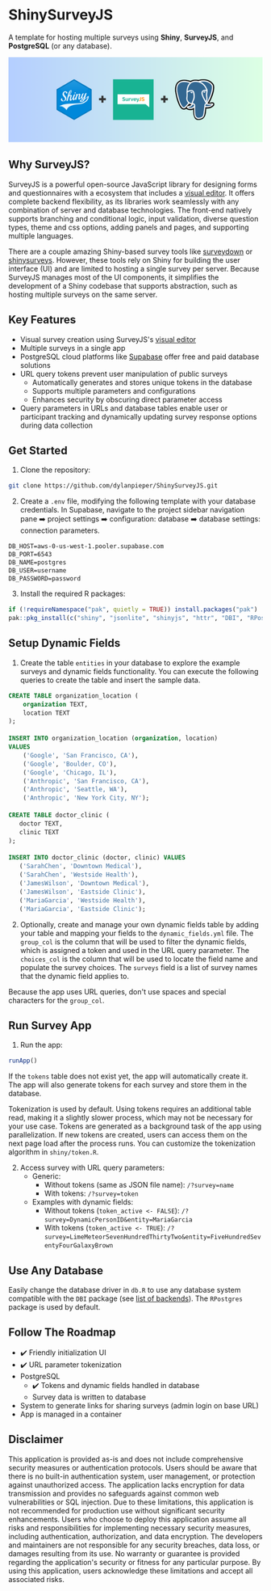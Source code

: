 # ShinySurveyJS

A template for hosting multiple surveys using **Shiny**, **SurveyJS**, and **PostgreSQL** (or any database).

![](ShinySurveyJS.png)

## Why SurveyJS?

SurveyJS is a powerful open-source JavaScript library for designing forms and questionnaires with a ecosystem that includes a [visual editor](https://surveyjs.io/create-free-survey). It offers complete backend flexibility, as its libraries work seamlessly with any combination of server and database technologies. The front-end natively supports branching and conditional logic, input validation, diverse question types, theme and css options, adding panels and pages, and supporting multiple languages.

There are a couple amazing Shiny-based survey tools like [surveydown](https://github.com/surveydown-dev/surveydown) or [shinysurveys](https://github.com/jdtrat/shinysurveys). However, these tools rely on Shiny for building the user interface (UI) and are limited to hosting a single survey per server. Because SurveyJS manages most of the UI components, it simplifies the development of a Shiny codebase that supports abstraction, such as hosting multiple surveys on the same server.

## Key Features

-   Visual survey creation using SurveyJS's [visual editor](https://surveyjs.io/create-free-survey)
-   Multiple surveys in a single app
-   PostgreSQL cloud platforms like [Supabase](https://supabase.com/d) offer free and paid database solutions
-   URL query tokens prevent user manipulation of public surveys
    -   Automatically generates and stores unique tokens in the database
    -   Supports multiple parameters and configurations
    -   Enhances security by obscuring direct parameter access
-   Query parameters in URLs and database tables enable user or participant tracking and dynamically updating survey response options during data collection

## Get Started

1.  Clone the repository:

``` bash
git clone https://github.com/dylanpieper/ShinySurveyJS.git
```

2.  Create a `.env` file, modifying the following template with your database credentials. In Supabase, navigate to the project sidebar navigation pane ➡️ project settings ➡️ configuration: database ➡️ database settings: connection parameters.

``` env
DB_HOST=aws-0-us-west-1.pooler.supabase.com
DB_PORT=6543
DB_NAME=postgres
DB_USER=username
DB_PASSWORD=password
```

3.  Install the required R packages:

``` r
if (!requireNamespace("pak", quietly = TRUE)) install.packages("pak")
pak::pkg_install(c("shiny", "jsonlite", "shinyjs", "httr", "DBI", "RPostgres", "yaml", "future"))
```

## Setup Dynamic Fields

1.  Create the table `entities` in your database to explore the example surveys and dynamic fields functionality. You can execute the following queries to create the table and insert the sample data.

``` sql
CREATE TABLE organization_location (
    organization TEXT,
    location TEXT
);

INSERT INTO organization_location (organization, location) 
VALUES 
    ('Google', 'San Francisco, CA'),
    ('Google', 'Boulder, CO'),
    ('Google', 'Chicago, IL'),
    ('Anthropic', 'San Francisco, CA'),
    ('Anthropic', 'Seattle, WA'),
    ('Anthropic', 'New York City, NY');
    
CREATE TABLE doctor_clinic (
   doctor TEXT,
   clinic TEXT
);
   
INSERT INTO doctor_clinic (doctor, clinic) VALUES
   ('SarahChen', 'Downtown Medical'),
   ('SarahChen', 'Westside Health'),
   ('JamesWilson', 'Downtown Medical'),
   ('JamesWilson', 'Eastside Clinic'),
   ('MariaGarcia', 'Westside Health'),
   ('MariaGarcia', 'Eastside Clinic');
```

2.  Optionally, create and manage your own dynamic fields table by adding your table and mapping your fields to the `dynamic_fields.yml` file. The `group_col` is the column that will be used to filter the dynamic fields, which is assigned a token and used in the URL query parameter. The `choices_col` is the column that will be used to locate the field name and populate the survey choices. The `surveys` field is a list of survey names that the dynamic field applies to.

Because the app uses URL queries, don't use spaces and special characters for the `group_col`.

## Run Survey App

1.  Run the app:

``` r
runApp()
```

If the `tokens` table does not exist yet, the app will automatically create it. The app will also generate tokens for each survey and store them in the database.

Tokenization is used by default. Using tokens requires an additional table read, making it a slightly slower process, which may not be necessary for your use case. Tokens are generated as a background task of the app using parallelization. If new tokens are created, users can access them on the next page load after the process runs. You can customize the tokenization algorithm in `shiny/token.R`.

2.  Access survey with URL query parameters:
    -   Generic:
        -   Without tokens (same as JSON file name): `/?survey=name`
        -   With tokens: `/?survey=token`
    -   Examples with dynamic fields:
        -   Without tokens (`token_active <- FALSE`): `/?survey=DynamicPersonID&entity=MariaGarcia`
        -   With tokens (`token_active <- TRUE`): `/?survey=LimeMeteorSevenHundredThirtyTwo&entity=FiveHundredSeventyFourGalaxyBrown`

## Use Any Database

Easily change the database driver in `db.R` to use any database system compatible with the `DBI` package (see [list of backends](https://github.com/r-dbi/backends#readme)). The `RPostgres` package is used by default.

## Follow The Roadmap

-   ✔️ Friendly initialization UI
-   ✔️ URL parameter tokenization
-   PostgreSQL
    -   ✔️ Tokens and dynamic fields handled in database
    -   Survey data is written to database
-   System to generate links for sharing surveys (admin login on base URL)
-   App is managed in a container

## Disclaimer

This application is provided as-is and does not include comprehensive security measures or authentication protocols. Users should be aware that there is no built-in authentication system, user management, or protection against unauthorized access. The application lacks encryption for data transmission and provides no safeguards against common web vulnerabilities or SQL injection. Due to these limitations, this application is not recommended for production use without significant security enhancements. Users who choose to deploy this application assume all risks and responsibilities for implementing necessary security measures, including authentication, authorization, and data encryption. The developers and maintainers are not responsible for any security breaches, data loss, or damages resulting from its use. No warranty or guarantee is provided regarding the application's security or fitness for any particular purpose. By using this application, users acknowledge these limitations and accept all associated risks.
